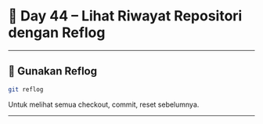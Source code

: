 # 📘 Day 44 – Lihat Riwayat Repositori dengan Reflog

---

## 🔄 Gunakan Reflog

```bash
git reflog
```

Untuk melihat semua checkout, commit, reset sebelumnya.

---
